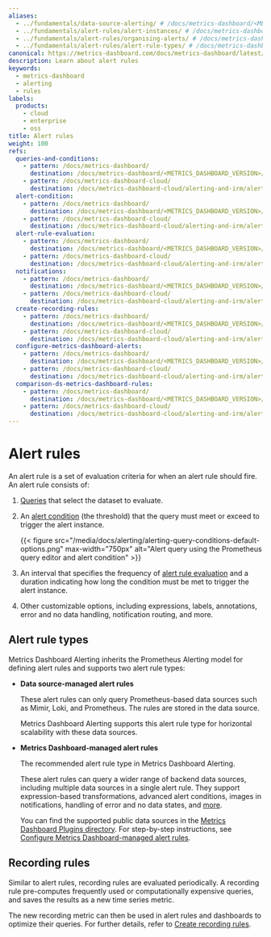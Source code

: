```yaml
---
aliases:
  - ../fundamentals/data-source-alerting/ # /docs/metrics-dashboard/<METRICS_DASHBOARD_VERSION>/alerting/fundamentals/data-source-alerting/
  - ../fundamentals/alert-rules/alert-instances/ # /docs/metrics-dashboard/<METRICS_DASHBOARD_VERSION>/alerting/fundamentals/alert-rules/alert-instances/
  - ../fundamentals/alert-rules/organising-alerts/ # /docs/metrics-dashboard/<METRICS_DASHBOARD_VERSION>/alerting/fundamentals/alert-rules/organising-alerts/
  - ../fundamentals/alert-rules/alert-rule-types/ # /docs/metrics-dashboard/<METRICS_DASHBOARD_VERSION>/alerting/fundamentals/alert-rules/alert-rule-types/
canonical: https://metrics-dashboard.com/docs/metrics-dashboard/latest/alerting/fundamentals/alert-rules/
description: Learn about alert rules
keywords:
  - metrics-dashboard
  - alerting
  - rules
labels:
  products:
    - cloud
    - enterprise
    - oss
title: Alert rules
weight: 100
refs:
  queries-and-conditions:
    - pattern: /docs/metrics-dashboard/
      destination: /docs/metrics-dashboard/<METRICS_DASHBOARD_VERSION>/alerting/fundamentals/alert-rules/queries-conditions/#data-source-queries
    - pattern: /docs/metrics-dashboard-cloud/
      destination: /docs/metrics-dashboard-cloud/alerting-and-irm/alerting/fundamentals/alert-rules/queries-conditions/#data-source-queries
  alert-condition:
    - pattern: /docs/metrics-dashboard/
      destination: /docs/metrics-dashboard/<METRICS_DASHBOARD_VERSION>/alerting/fundamentals/alert-rules/queries-conditions/#alert-condition
    - pattern: /docs/metrics-dashboard-cloud/
      destination: /docs/metrics-dashboard-cloud/alerting-and-irm/alerting/fundamentals/alert-rules/queries-conditions/#alert-condition
  alert-rule-evaluation:
    - pattern: /docs/metrics-dashboard/
      destination: /docs/metrics-dashboard/<METRICS_DASHBOARD_VERSION>/alerting/fundamentals/alert-rules/rule-evaluation/
    - pattern: /docs/metrics-dashboard-cloud/
      destination: /docs/metrics-dashboard-cloud/alerting-and-irm/alerting/fundamentals/alert-rules/rule-evaluation/
  notifications:
    - pattern: /docs/metrics-dashboard/
      destination: /docs/metrics-dashboard/<METRICS_DASHBOARD_VERSION>/alerting/fundamentals/notifications/
    - pattern: /docs/metrics-dashboard-cloud/
      destination: /docs/metrics-dashboard-cloud/alerting-and-irm/alerting/fundamentals/notifications/
  create-recording-rules:
    - pattern: /docs/metrics-dashboard/
      destination: /docs/metrics-dashboard/<METRICS_DASHBOARD_VERSION>/alerting/alerting-rules/create-recording-rules/
    - pattern: /docs/metrics-dashboard-cloud/
      destination: /docs/metrics-dashboard-cloud/alerting-and-irm/alerting/alerting-rules/create-recording-rules/
  configure-metrics-dashboard-alerts:
    - pattern: /docs/metrics-dashboard/
      destination: /docs/metrics-dashboard/<METRICS_DASHBOARD_VERSION>/alerting/alerting-rules/create-metrics-dashboard-managed-rule/
    - pattern: /docs/metrics-dashboard-cloud/
      destination: /docs/metrics-dashboard-cloud/alerting-and-irm/alerting/alerting-rules/create-metrics-dashboard-managed-rule/
  comparison-ds-metrics-dashboard-rules:
    - pattern: /docs/metrics-dashboard/
      destination: /docs/metrics-dashboard/<METRICS_DASHBOARD_VERSION>/alerting/alerting-rules/create-data-source-managed-rule/#comparison-with-metrics-dashboard-managed-rules
    - pattern: /docs/metrics-dashboard-cloud/
      destination: /docs/metrics-dashboard-cloud/alerting-and-irm/alerting/alerting-rules/create-data-source-managed-rule/#comparison-with-metrics-dashboard-managed-rules
---
```


# Alert rules

An alert rule is a set of evaluation criteria for when an alert rule should fire. An alert rule consists of:

1. [Queries](ref:queries-and-conditions) that select the dataset to evaluate.
1. An [alert condition](ref:alert-condition) (the threshold) that the query must meet or exceed to trigger the alert instance.

   {{< figure src="/media/docs/alerting/alerting-query-conditions-default-options.png" max-width="750px" alt="Alert query using the Prometheus query editor and alert condition" >}}

1. An interval that specifies the frequency of [alert rule evaluation](ref:alert-rule-evaluation) and a duration indicating how long the condition must be met to trigger the alert instance.
1. Other customizable options, including expressions, labels, annotations, error and no data handling, notification routing, and more.

## Alert rule types

Metrics Dashboard Alerting inherits the Prometheus Alerting model for defining alert rules and supports two alert rule types:

- **Data source-managed alert rules**

  These alert rules can only query Prometheus-based data sources such as Mimir, Loki, and Prometheus. The rules are stored in the data source.

  Metrics Dashboard Alerting supports this alert rule type for horizontal scalability with these data sources.

- **Metrics Dashboard-managed alert rules**

  The recommended alert rule type in Metrics Dashboard Alerting.

  These alert rules can query a wider range of backend data sources, including multiple data sources in a single alert rule. They support expression-based transformations, advanced alert conditions, images in notifications, handling of error and no data states, and [more](ref:comparison-ds-metrics-dashboard-rules).

  You can find the supported public data sources in the [Metrics Dashboard Plugins directory](/metrics-dashboard/plugins/data-source-plugins/?features=alerting). For step-by-step instructions, see [Configure Metrics Dashboard-managed alert rules](ref:configure-metrics-dashboard-alerts).

## Recording rules

Similar to alert rules, recording rules are evaluated periodically. A recording rule pre-computes frequently used or computationally expensive queries, and saves the results as a new time series metric.

The new recording metric can then be used in alert rules and dashboards to optimize their queries. For further details, refer to [Create recording rules](ref:create-recording-rules).
